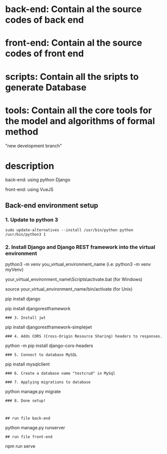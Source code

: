 # back-end: Contain al the source codes of back end
# front-end: Contain al the source codes of front end
# scripts: Contain all the sripts to generate Database 
# tools: Contain all the core tools for the model and algorithms of formal method

"new development branch" 
# description

back-end: using python Django

front-end: using VueJS


## Back-end environment setup
### 1. Update to python 3 
```
sudo update-alternatives --install /usr/bin/python python /usr/bin/python3 1
```
### 2. Install Django and Django REST framework into the virtual environment

python3 -m venv you_virtual_environment_name (i.e: python3 -m venv myVenv)

your_virtual_environment_name\Scripts\activate.bat (for Windows)

source your_virtual_environment_name/bin/activate (for Unix)

pip install django

pip install djangorestframework
```
### 3. Install jwt
```
pip install djangorestframework-simplejwt
```
### 4. Adds CORS (Cross-Origin Resource Sharing) headers to responses.
```
python -m pip install django-cors-headers
```
### 5. Connect to database MySQL
```
pip install mysqlclient
```
### 6. Create a database name "testcrud" in MySql

### 7. Applying migrations to database
```
python manage.py migrate
```
### 8. Done setup!
                                           
                                           

## run file back-end 
```
python manage.py runserver
```
## run file front-end
```
npm run serve
```
